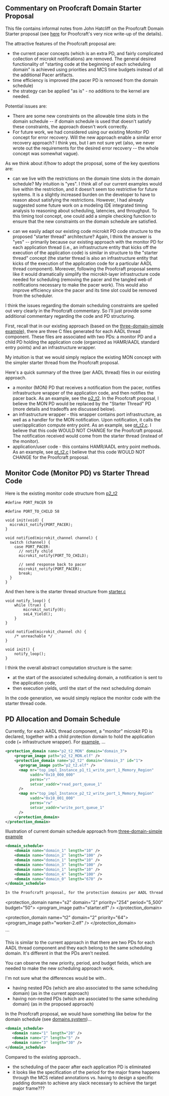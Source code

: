 ## Commentary on Proofcraft Domain Starter Proposal

This file contains informal notes from John Hatcliff on the Proofcraft Domain Starter proposal
(see [here](domain-starter.md) for Proofcraft's very nice write-up of the details).

The attractive features of the Proofcraft proposal are:
- the current pacer concepts (which is an extra PD, and fairly complicated collection of 
microkit notifications) are removed.  The general desired functionality of "starting 
code at the beginning of each scheduling domain" is achieved using priorities and MCS time budgets 
instead of all the additional Pacer artifacts.
- time efficiency is improved (the pacer PD is removed from the domain schedule)
- the strategy can be applied "as is" - no additions to the kernel are needed.

Potential issues are:
- There are some new constraints on the allowable time slots in the domain schedule -- if domain schedule 
is used that doesn't satisfy these constraints, the approach doesn't work correctly.
- For future work, we had considered using our existing Monitor PD concept for error recovery.  Will
the new approach enable a similar error recovery approach?  I think yes, but I am not sure yet
(also, we never wrote out the requirements for the desired error recovery -- the whole concept 
was somewhat vague).

As we think about if/how to adopt the proposal, some of the key questions are:

- can we live with the restrictions on the domain time slots in the domain schedule?  My intuition is "yes".  I think all of our current examples would live within the restriction, and it doesn't seem
too restrictive for future systems.  It is a slightly increased burden on the developer to have
to reason about satisfying the restrictions.  However, I had already suggested some future work on
a modeling IDE integrated timing analysis to reasoning about scheduling, latencies, and throughput.
To this timing tool concept, one could add a simple checking function to ensure that the new constraints
on the domain schedule are satisfied.

- can we easily adapt our existing code microkit PD code structure to the proposed "starter thread" architecture?  Again, I think the answer is "yes" -- primarily because our existing approach with the 
monitor PD for each application thread (i.e., an infrastructure entity that kicks off the execution
of the application code) is similar in structure to the "starter thread" concept (the starter
thread is also an infrastructure entity that kicks of the execution of the application code for 
a particular AADL thread component).  Moreover, following the Proofcraft proposal seems like it 
would dramatically simplify the microkit-layer infrastructure code needed for scheduling (removing the 
pacer and the tangled web of notifications necessary to make the pacer work).  This would also
improve efficiency since the pacer and its time slot could be removed from the scheduler.


I think the issues regarding the domain scheduling constraints are spelled out very clearly in the Proofcraft commentary.  So I'll just provide some additional commentary regarding the code and PD structuring.

First, recall that in our existing approach (based on the [three-domain-simple example](https://github.com/loonwerks/INSPECTA-models/tree/main/micro-examples/domain-scheduling-models/three_domain_simple)), there are three C files generated for each AADL thread component.  These files are associated with two PDs: a monitor PD and a child PD holding the application code (organized as HAMR/AADL standard entry points) and an infrastructure wrapper.

My intuition is that we would simply replace the existing MON concept with the simpler starter thread
from the Proofcraft proposal.

Here's a quick summary of the three (per AADL thread) files in our existing approach.
- a monitor (MON) PD that receives a notification from the pacer, notifies infrastructure wrapper of the application code, and then notifies the pacer back.  As an example, see the [p2_t2](https://github.com/loonwerks/INSPECTA-models/blob/main/micro-examples/domain-scheduling-models/three_domain_simple/hamr/microkit_initial/components/p2_t2/src/p2_t2_MON.c).  In the Proofcraft proposal, I believe the MON PD would be replaced by the "Starter Thread" PD (more details and tradeoffs are discussed below).
- an infrastructure wrapper - this wrapper contains port infrastructure, as well as a handler for the MON notification.  Upon notification, it calls the user/application compute entry point.  As an example, see [pt_t2.c](https://github.com/loonwerks/INSPECTA-models/blob/main/micro-examples/domain-scheduling-models/three_domain_simple/hamr/microkit_initial/components/p2_t2/src/p2_t2.c).  I believe that this code WOULD NOT CHANGE for the Proofcraft proposal.  The notification received would come from the starter thread (instead of the monitor).
- application/user code - this contains HAMR/AADL entry point methods.  As an example, see [pt_t2.c](https://github.com/loonwerks/INSPECTA-models/blob/main/micro-examples/domain-scheduling-models/three_domain_simple/hamr/microkit_initial/components/p2_t2/src/p2_t2_user.c) I believe that this code WOULD NOT CHANGE for the Proofcraft proposal.


## Monitor Code (Monitor PD) vs Starter Thread Code

Here is the existing monitor code structure from [p2_t2](https://github.com/loonwerks/INSPECTA-models/blob/main/micro-examples/domain-scheduling-models/three_domain_simple/hamr/microkit_initial/components/p2_t2/src/p2_t2_MON.c)


```
#define PORT_PACER 59

#define PORT_TO_CHILD 58

void init(void) {
  microkit_notify(PORT_PACER);
}

void notified(microkit_channel channel) {
  switch (channel) {
    case PORT_PACER:
      // notify child
      microkit_notify(PORT_TO_CHILD);

      // send response back to pacer
      microkit_notify(PORT_PACER);
      break;
  }
}
```

And then here is the starter thread structure from [starter.c](domain-starter/starter.c)
```
void notify_loop() {
    while (true) {
        microkit_notify(0);
        seL4_Yield();
    }
}

void notified(microkit_channel ch) {
    /* unreachable */
}

void init() {
    notify_loop();
}
```

I think the overall abstract computation structure is the same:
- at the start of the associated scheduling domain, a notification is sent to the application code,
- then execution yields, until the start of the next scheduling domain

In the code generation, we would simply replace the monitor code with the starter thread code.


## PD Allocation and Domain Schedule

Currently, for each AADL thread component, a "monitor" microkit PD is declared, together with a child protection domain to hold the application code (+ infrastructure wrapper).  For [example](https://github.com/loonwerks/INSPECTA-models/blob/24fb95b9c5f0df9146870ab8f41e3eb8a776ca24/micro-examples/domain-scheduling-models/three_domain_simple/hamr/microkit_initial/microkit.system#L25C3-L40C23), ...

```xml
<protection_domain name="p2_t2_MON" domain="domain_3">
    <program_image path="p2_t2_MON.elf" />
    <protection_domain name="p2_t2" domain="domain_3" id="1">
      <program_image path="p2_t2.elf" />
      <map mr="top_impl_Instance_p1_t1_write_port_1_Memory_Region"
           vaddr="0x10_000_000"
           perms="r"
           setvar_vaddr="read_port_queue_1"
      />
      <map mr="top_impl_Instance_p2_t2_write_port_1_Memory_Region"
           vaddr="0x10_001_000"
           perms="rw"
           setvar_vaddr="write_port_queue_1"
      />
    </protection_domain>
</protection_domain>
```


Illustration of current domain schedule approach from [three-domain-simple example](https://github.com/loonwerks/INSPECTA-models/blob/24fb95b9c5f0df9146870ab8f41e3eb8a776ca24/micro-examples/domain-scheduling-models/three_domain_simple/hamr/microkit_initial/microkit.system#L3C3-L11C21)


```xml
<domain_schedule>
    <domain name="domain_1" length="10" />
    <domain name="domain_2" length="100" />
    <domain name="domain_1" length="10" />
    <domain name="domain_3" length="100" />
    <domain name="domain_1" length="10" />
    <domain name="domain_4" length="100" />
    <domain name="domain_0" length="670" />
</domain_schedule>

In the Proofcraft proposal, for the protection domains per AADL thread component, we would have something like this (see [domains.system](domain-starter/domains.system))...

```
<protection_domain name="s2" domain="2" priority="254" period="5_500" budget="50">
        <program_image path="starter.elf" />
    </protection_domain>

<protection_domain name="t2" domain="2" priority="64">
    <program_image path="worker-2.elf" />
</protection_domain>

<channel>
    <end pd="s2" id="0" />
    <end pd="t2" id="0" />
</channel>
```    

This is similar to the current approach in that there are two PDs for each AADL thread component and they each belong to the same scheduling domain.  It's different in that the PDs aren't nested.  

You can observe the new priority, period, and budget fields, which are needed to make the new scheduling approach work.

I'm not sure what the differences would be with..
 - having nested PDs (which are also associated to the same scheduling domain) (as in the current approach)
 - having non-nested PDs (which are associated to the same scheduling domain) (as in the proposed approach)

In the Proofcraft proposal, we would have something like below for the domain schedule (see [domains.system](domain-starter/domains.system))...

```xml
<domain_schedule>
   <domain name="1" length="20" />
   <domain name="2" length="5" />
   <domain name="3" length="30" />
</domain_schedule>
```

Compared to the existing approach..
 - the scheduling of the pacer after each application PD is eliminated
 - it looks like the specification of the period for the major frame happens through the MCS related annotations vs. having to design a specific padding domain to achieve any slack necessary to achieve the target major frame???
 
